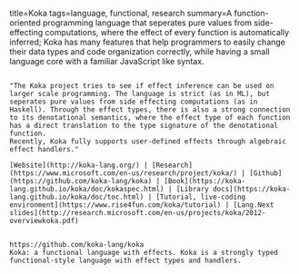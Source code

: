 title=Koka
tags=language, functional, research
summary=A function-oriented programming language that seperates pure values from side-effecting computations, where the effect of every function is automatically inferred; Koka has many features that help programmers to easily change their data types and code organization correctly, while having a small language core with a familiar JavaScript like syntax.
~~~~~~

"The Koka project tries to see if effect inference can be used on larger scale programming. The language is strict (as in ML), but seperates pure values from side effecting computations (as in Haskell). Through the effect types, there is also a strong connection to its denotational semantics, where the effect type of each function has a direct translation to the type signature of the denotational function.
Recently, Koka fully supports user-defined effects through algebraic effect handlers."

[Website](http://koka-lang.org/) | [Research](https://www.microsoft.com/en-us/research/project/koka/) | [Github](https://github.com/koka-lang/koka) | [Book](https://koka-lang.github.io/koka/doc/kokaspec.html) | [Library docs](https://koka-lang.github.io/koka/doc/toc.html) | [Tutorial, live-coding environment](https://www.rise4fun.com/koka/tutorial) | [Lang.Next slides](http://research.microsoft.com/en-us/projects/koka/2012-overviewkoka.pdf)


https://github.com/koka-lang/koka
Koka: a functional language with effects. Koka is a strongly typed functional-style language with effect types and handlers.
